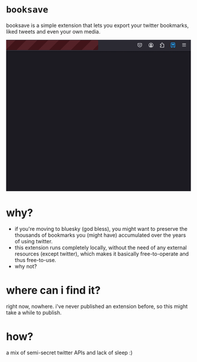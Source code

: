 # `booksave`

booksave is a simple extension that lets you export your twitter bookmarks, liked tweets and even your own media.

![a demo of the extension](https://github.com/nedoxff/booksave/blob/main/demo.gif?raw=true)

# why?

- if you're moving to bluesky (god bless), you might want to preserve the thousands of bookmarks you (might have) accumulated over the years of using twitter.
- this extension runs completely locally, without the need of any external resources (except twitter), which makes it basically free-to-operate and thus free-to-use.
- why not?

# where can i find it?

right now, nowhere. i've never published an extension before, so this might take a while to publish.

# how?

a mix of semi-secret twitter APIs and lack of sleep :)
